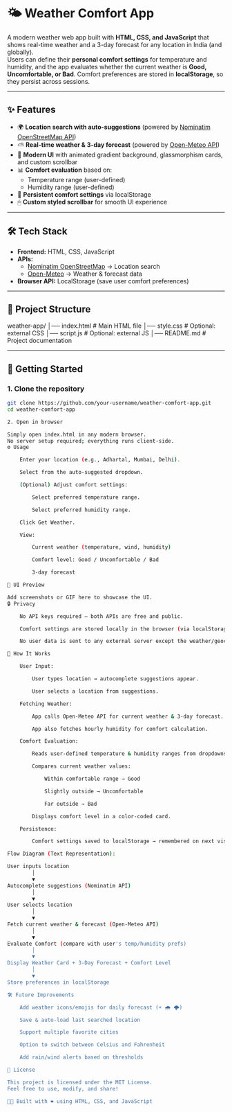 # 🌤 Weather Comfort App

A modern weather web app built with **HTML, CSS, and JavaScript** that shows real-time weather and a 3-day forecast for any location in India (and globally).  
Users can define their **personal comfort settings** for temperature and humidity, and the app evaluates whether the current weather is **Good, Uncomfortable, or Bad**. Comfort preferences are stored in **localStorage**, so they persist across sessions.

---

## ✨ Features
- 🌍 **Location search with auto-suggestions** (powered by [Nominatim OpenStreetMap API](https://nominatim.org/))
- ⛅ **Real-time weather & 3-day forecast** (powered by [Open-Meteo API](https://open-meteo.com/))
- 🎨 **Modern UI** with animated gradient background, glassmorphism cards, and custom scrollbar
- 📊 **Comfort evaluation** based on:
  - Temperature range (user-defined)
  - Humidity range (user-defined)
- 💾 **Persistent comfort settings** via localStorage
- 🖱 **Custom styled scrollbar** for smooth UI experience

---

## 🛠 Tech Stack
- **Frontend:** HTML, CSS, JavaScript
- **APIs:**
  - [Nominatim OpenStreetMap](https://nominatim.org/) → Location search
  - [Open-Meteo](https://open-meteo.com/) → Weather & forecast data
- **Browser API:** LocalStorage (save user comfort preferences)

---

## 📂 Project Structure

weather-app/
│── index.html # Main HTML file
│── style.css # Optional: external CSS
│── script.js # Optional: external JS
│── README.md # Project documentation


---

## 🚀 Getting Started

### 1. Clone the repository
```bash
git clone https://github.com/your-username/weather-comfort-app.git
cd weather-comfort-app

2. Open in browser

Simply open index.html in any modern browser.
No server setup required; everything runs client-side.
⚙️ Usage

    Enter your location (e.g., Adhartal, Mumbai, Delhi).

    Select from the auto-suggested dropdown.

    (Optional) Adjust comfort settings:

        Select preferred temperature range.

        Select preferred humidity range.

    Click Get Weather.

    View:

        Current weather (temperature, wind, humidity)

        Comfort level: Good / Uncomfortable / Bad

        3-day forecast

📸 UI Preview

Add screenshots or GIF here to showcase the UI.
🔒 Privacy

    No API keys required — both APIs are free and public.

    Comfort settings are stored locally in the browser (via localStorage).

    No user data is sent to any external server except the weather/geocoding APIs.

🧩 How It Works

    User Input:

        User types location → autocomplete suggestions appear.

        User selects a location from suggestions.

    Fetching Weather:

        App calls Open-Meteo API for current weather & 3-day forecast.

        App also fetches hourly humidity for comfort calculation.

    Comfort Evaluation:

        Reads user-defined temperature & humidity ranges from dropdowns.

        Compares current weather values:

            Within comfortable range → Good

            Slightly outside → Uncomfortable

            Far outside → Bad

        Displays comfort level in a color-coded card.

    Persistence:

        Comfort settings saved to localStorage → remembered on next visit.

Flow Diagram (Text Representation):

User inputs location
        │
        ▼
Autocomplete suggestions (Nominatim API)
        │
        ▼
User selects location
        │
        ▼
Fetch current weather & forecast (Open-Meteo API)
        │
        ▼
Evaluate Comfort (compare with user's temp/humidity prefs)
        │
        ▼
Display Weather Card + 3-Day Forecast + Comfort Level
        │
        ▼
Store preferences in localStorage

🛠 Future Improvements

    Add weather icons/emojis for daily forecast (☀️ 🌧 🌩)

    Save & auto-load last searched location

    Support multiple favorite cities

    Option to switch between Celsius and Fahrenheit

    Add rain/wind alerts based on thresholds

📜 License

This project is licensed under the MIT License.
Feel free to use, modify, and share!

👨‍💻 Built with ❤️ using HTML, CSS, and JavaScript
